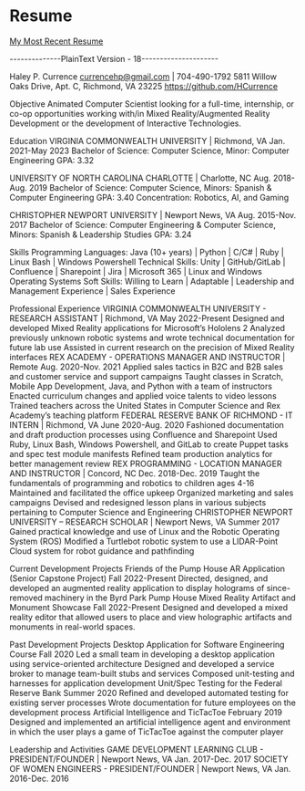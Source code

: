 # Resume

[My Most Recent Resume](https://drive.google.com/file/d/1GVFrlel3S1IdQLQsK5NStTMe3rwwXTo9/view)

--------------PlainText Version - 18---------------------

Haley P. Currence
currencehp@gmail.com | 704-490-1792 
5811 Willow Oaks Drive, Apt. C, Richmond, VA 23225
https://github.com/HCurrence

Objective
Animated Computer Scientist looking for a full-time, internship, or co-op opportunities working with/in Mixed Reality/Augmented Reality Development or the development of Interactive Technologies.

Education
VIRGINIA COMMONWEALTH UNIVERSITY | Richmond, VA				      	                                                                          Jan. 2021-May 2023
Bachelor of Science: Computer Science, Minor: Computer Engineering				          	                                                  GPA: 3.32

UNIVERSITY OF NORTH CAROLINA CHARLOTTE | Charlotte, NC	   		    	                                                                   Aug. 2018-Aug. 2019
Bachelor of Science: Computer Science, Minors: Spanish & Computer Engineering			          	                                         GPA: 3.40
Concentration: Robotics, AI, and Gaming

CHRISTOPHER NEWPORT UNIVERSITY | Newport News, VA				    	                                                                         Aug. 2015-Nov. 2017
Bachelor of Science: Computer Engineering & Computer Science, Minors: Spanish & Leadership Studies     	                               GPA: 3.24

Skills
Programming Languages: Java (10+ years) | Python | C/C# | Ruby | Linux Bash | Windows Powershell
Technical Skills: Unity | GitHub/GitLab | Confluence | Sharepoint | Jira | Microsoft 365 | Linux and Windows Operating Systems
Soft Skills: Willing to Learn | Adaptable | Leadership and Management Experience | Sales Experience

Professional Experience
VIRGINIA COMMONWEALTH UNIVERSITY - RESEARCH ASSISTANT | Richmond, VA  	                                                               May 2022-Present
Designed and developed Mixed Reality applications for Microsoft’s Hololens 2
Analyzed previously unknown robotic systems and wrote technical documentation for future lab use
Assisted in current research on the precision of Mixed Reality interfaces
REX ACADEMY - OPERATIONS MANAGER AND INSTRUCTOR | Remote          	    	                                                             Aug. 2020-Nov. 2021
Applied sales tactics in B2C and B2B sales and customer service and support campaigns
Taught classes in Scratch, Mobile App Development, Java, and Python with a team of instructors
Enacted curriculum changes and applied voice talents to video lessons
Trained teachers across the United States in Computer Science and Rex Academy’s teaching platform
FEDERAL RESERVE BANK OF RICHMOND - IT INTERN | Richmond, VA                            	                                               June 2020-Aug. 2020
Fashioned documentation and draft production processes using Confluence and Sharepoint
Used Ruby, Linux Bash, Windows Powershell, and GitLab to create Puppet tasks and spec test module manifests
Refined team production analytics for better management review
REX PROGRAMMING - LOCATION MANAGER AND INSTRUCTOR | Concord, NC  	     	                                                               Dec. 2018-Dec. 2019
Taught the fundamentals of programming and robotics to children ages 4-16
Maintained and facilitated the office upkeep
Organized marketing and sales campaigns
Devised and redesigned lesson plans in various subjects pertaining to Computer Science and Engineering
CHRISTOPHER NEWPORT UNIVERSITY – RESEARCH SCHOLAR | Newport News, VA	   		                                                           Summer 2017
Gained practical knowledge and use of Linux and the Robotic Operating System (ROS)
Modified a Turtlebot robotic system to use a LIDAR-Point Cloud system for robot guidance and pathfinding

Current Development Projects
Friends of the Pump House AR Application (Senior Capstone Project)					                                                           Fall 2022-Present
Directed, designed, and developed an augmented reality application to display holograms of since-removed machinery in the Byrd Park Pump House
Mixed Reality Artifact and Monument Showcase								                                                                           Fall 2022-Present
Designed and developed a mixed reality editor that allowed users to place and view holographic artifacts and monuments in real-world spaces.

Past Development Projects
Desktop Application for Software Engineering Course 							                                                                     Fall 2020
Led a small team in developing a desktop application using service-oriented architecture 
Designed and developed a service broker to manage team-built stubs and services
Composed unit-testing and harnesses for application development
Unit/Spec Testing for the Federal Reserve Bank 								                                                                         Summer 2020
Refined and developed automated testing for existing server processes 
Wrote documentation for future employees on the development process
Artificial Intelligence and TicTacToe 									                                                                               February 2019
Designed and implemented an artificial intelligence agent and environment in which the user plays a game of TicTacToe against the computer player

Leadership and Activities
GAME DEVELOPMENT LEARNING CLUB - PRESIDENT/FOUNDER | Newport News, VA  	                                                               Jan. 2017-Dec. 2017
SOCIETY OF WOMEN ENGINEERS - PRESIDENT/FOUNDER | Newport News, VA               	                                                     Jan. 2016-Dec. 2016


